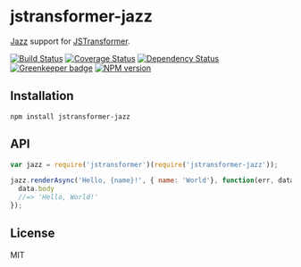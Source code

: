 # jstransformer-jazz

[Jazz](https://github.com/shinetech/jazz) support for [JSTransformer](https://github.com/jstransformers/jstransformer).

[![Build Status](https://img.shields.io/travis/jstransformers/jstransformer-jazz/master.svg)](https://travis-ci.org/jstransformers/jstransformer-jazz)
[![Coverage Status](https://img.shields.io/codecov/c/github/jstransformers/jstransformer-jazz/master.svg)](https://codecov.io/gh/jstransformers/jstransformer-jazz)
[![Dependency Status](https://img.shields.io/david/jstransformers/jstransformer-jazz/master.svg)](http://david-dm.org/jstransformers/jstransformer-jazz)
[![Greenkeeper badge](https://badges.greenkeeper.io/jstransformers/jstransformer-jazz.svg)](https://greenkeeper.io/)
[![NPM version](https://img.shields.io/npm/v/jstransformer-jazz.svg)](https://www.npmjs.org/package/jstransformer-jazz)

## Installation

    npm install jstransformer-jazz

## API

```js
var jazz = require('jstransformer')(require('jstransformer-jazz'));

jazz.renderAsync('Hello, {name}!', { name: 'World'}, function(err, data) {
  data.body
  //=> 'Hello, World!'
});
```

## License

MIT
